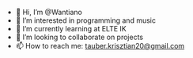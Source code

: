 - 👋 Hi, I’m @Wantiano
- 👀 I’m interested in programming and music
- 🌱 I’m currently learning at ELTE IK
- 💞️ I’m looking to collaborate on projects
- 📫 How to reach me: tauber.krisztian20@gmail.com

<!---
Wantiano/Wantiano is a ✨ special ✨ repository because its `README.md` (this file) appears on your GitHub profile.
You can click the Preview link to take a look at your changes.
--->
